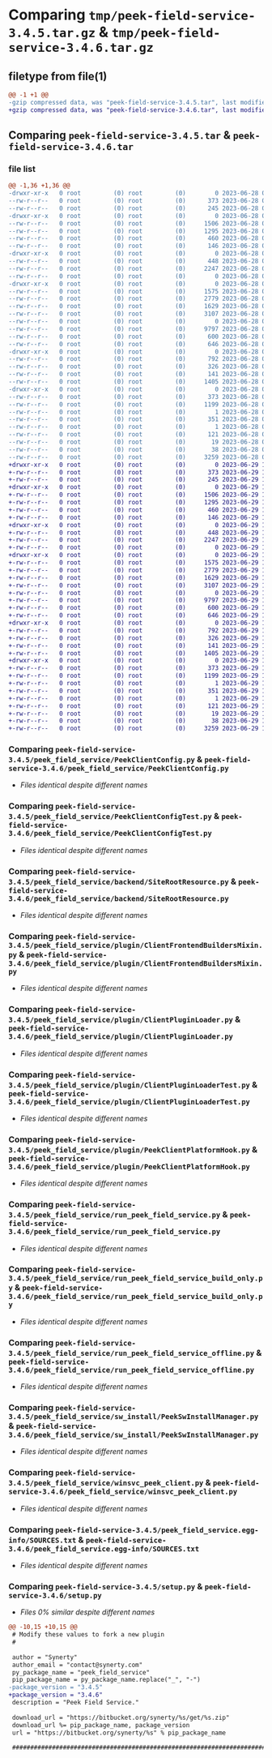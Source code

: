 # Comparing `tmp/peek-field-service-3.4.5.tar.gz` & `tmp/peek-field-service-3.4.6.tar.gz`

## filetype from file(1)

```diff
@@ -1 +1 @@
-gzip compressed data, was "peek-field-service-3.4.5.tar", last modified: Wed Jun 28 07:26:55 2023, max compression
+gzip compressed data, was "peek-field-service-3.4.6.tar", last modified: Thu Jun 29 10:20:44 2023, max compression
```

## Comparing `peek-field-service-3.4.5.tar` & `peek-field-service-3.4.6.tar`

### file list

```diff
@@ -1,36 +1,36 @@
-drwxr-xr-x   0 root         (0) root         (0)        0 2023-06-28 07:26:55.249084 peek-field-service-3.4.5/
--rw-r--r--   0 root         (0) root         (0)      373 2023-06-28 07:26:55.249084 peek-field-service-3.4.5/PKG-INFO
--rw-r--r--   0 root         (0) root         (0)      245 2023-06-28 07:25:24.000000 peek-field-service-3.4.5/README.rst
-drwxr-xr-x   0 root         (0) root         (0)        0 2023-06-28 07:26:55.248084 peek-field-service-3.4.5/peek_field_service/
--rw-r--r--   0 root         (0) root         (0)     1506 2023-06-28 07:25:24.000000 peek-field-service-3.4.5/peek_field_service/PeekClientConfig.py
--rw-r--r--   0 root         (0) root         (0)     1295 2023-06-28 07:25:24.000000 peek-field-service-3.4.5/peek_field_service/PeekClientConfigTest.py
--rw-r--r--   0 root         (0) root         (0)      460 2023-06-28 07:25:24.000000 peek-field-service-3.4.5/peek_field_service/PlatformDependencyTest.py
--rw-r--r--   0 root         (0) root         (0)      146 2023-06-28 07:26:55.000000 peek-field-service-3.4.5/peek_field_service/__init__.py
-drwxr-xr-x   0 root         (0) root         (0)        0 2023-06-28 07:26:55.249084 peek-field-service-3.4.5/peek_field_service/backend/
--rw-r--r--   0 root         (0) root         (0)      448 2023-06-28 07:25:24.000000 peek-field-service-3.4.5/peek_field_service/backend/ClientObservable.py
--rw-r--r--   0 root         (0) root         (0)     2247 2023-06-28 07:25:24.000000 peek-field-service-3.4.5/peek_field_service/backend/SiteRootResource.py
--rw-r--r--   0 root         (0) root         (0)        0 2023-06-28 07:25:24.000000 peek-field-service-3.4.5/peek_field_service/backend/__init__.py
-drwxr-xr-x   0 root         (0) root         (0)        0 2023-06-28 07:26:55.249084 peek-field-service-3.4.5/peek_field_service/plugin/
--rw-r--r--   0 root         (0) root         (0)     1575 2023-06-28 07:25:24.000000 peek-field-service-3.4.5/peek_field_service/plugin/ClientFrontendBuildersMixin.py
--rw-r--r--   0 root         (0) root         (0)     2779 2023-06-28 07:25:24.000000 peek-field-service-3.4.5/peek_field_service/plugin/ClientPluginLoader.py
--rw-r--r--   0 root         (0) root         (0)     1629 2023-06-28 07:25:24.000000 peek-field-service-3.4.5/peek_field_service/plugin/ClientPluginLoaderTest.py
--rw-r--r--   0 root         (0) root         (0)     3107 2023-06-28 07:25:24.000000 peek-field-service-3.4.5/peek_field_service/plugin/PeekClientPlatformHook.py
--rw-r--r--   0 root         (0) root         (0)        0 2023-06-28 07:25:24.000000 peek-field-service-3.4.5/peek_field_service/plugin/__init__.py
--rw-r--r--   0 root         (0) root         (0)     9797 2023-06-28 07:25:24.000000 peek-field-service-3.4.5/peek_field_service/run_peek_field_service.py
--rw-r--r--   0 root         (0) root         (0)      600 2023-06-28 07:25:24.000000 peek-field-service-3.4.5/peek_field_service/run_peek_field_service_build_only.py
--rw-r--r--   0 root         (0) root         (0)      646 2023-06-28 07:25:24.000000 peek-field-service-3.4.5/peek_field_service/run_peek_field_service_offline.py
-drwxr-xr-x   0 root         (0) root         (0)        0 2023-06-28 07:26:55.249084 peek-field-service-3.4.5/peek_field_service/sw_install/
--rw-r--r--   0 root         (0) root         (0)      792 2023-06-28 07:25:24.000000 peek-field-service-3.4.5/peek_field_service/sw_install/PeekSwInstallManager.py
--rw-r--r--   0 root         (0) root         (0)      326 2023-06-28 07:25:24.000000 peek-field-service-3.4.5/peek_field_service/sw_install/PluginSwInstallManager.py
--rw-r--r--   0 root         (0) root         (0)      141 2023-06-28 07:25:24.000000 peek-field-service-3.4.5/peek_field_service/sw_install/__init__.py
--rw-r--r--   0 root         (0) root         (0)     1405 2023-06-28 07:25:24.000000 peek-field-service-3.4.5/peek_field_service/winsvc_peek_client.py
-drwxr-xr-x   0 root         (0) root         (0)        0 2023-06-28 07:26:55.248084 peek-field-service-3.4.5/peek_field_service.egg-info/
--rw-r--r--   0 root         (0) root         (0)      373 2023-06-28 07:26:55.000000 peek-field-service-3.4.5/peek_field_service.egg-info/PKG-INFO
--rw-r--r--   0 root         (0) root         (0)     1199 2023-06-28 07:26:55.000000 peek-field-service-3.4.5/peek_field_service.egg-info/SOURCES.txt
--rw-r--r--   0 root         (0) root         (0)        1 2023-06-28 07:26:55.000000 peek-field-service-3.4.5/peek_field_service.egg-info/dependency_links.txt
--rw-r--r--   0 root         (0) root         (0)      351 2023-06-28 07:26:55.000000 peek-field-service-3.4.5/peek_field_service.egg-info/entry_points.txt
--rw-r--r--   0 root         (0) root         (0)        1 2023-06-28 07:26:55.000000 peek-field-service-3.4.5/peek_field_service.egg-info/not-zip-safe
--rw-r--r--   0 root         (0) root         (0)      121 2023-06-28 07:26:55.000000 peek-field-service-3.4.5/peek_field_service.egg-info/requires.txt
--rw-r--r--   0 root         (0) root         (0)       19 2023-06-28 07:26:55.000000 peek-field-service-3.4.5/peek_field_service.egg-info/top_level.txt
--rw-r--r--   0 root         (0) root         (0)       38 2023-06-28 07:26:55.249084 peek-field-service-3.4.5/setup.cfg
--rw-r--r--   0 root         (0) root         (0)     3259 2023-06-28 07:26:55.000000 peek-field-service-3.4.5/setup.py
+drwxr-xr-x   0 root         (0) root         (0)        0 2023-06-29 10:20:44.240447 peek-field-service-3.4.6/
+-rw-r--r--   0 root         (0) root         (0)      373 2023-06-29 10:20:44.240447 peek-field-service-3.4.6/PKG-INFO
+-rw-r--r--   0 root         (0) root         (0)      245 2023-06-29 10:19:15.000000 peek-field-service-3.4.6/README.rst
+drwxr-xr-x   0 root         (0) root         (0)        0 2023-06-29 10:20:44.239447 peek-field-service-3.4.6/peek_field_service/
+-rw-r--r--   0 root         (0) root         (0)     1506 2023-06-29 10:19:15.000000 peek-field-service-3.4.6/peek_field_service/PeekClientConfig.py
+-rw-r--r--   0 root         (0) root         (0)     1295 2023-06-29 10:19:15.000000 peek-field-service-3.4.6/peek_field_service/PeekClientConfigTest.py
+-rw-r--r--   0 root         (0) root         (0)      460 2023-06-29 10:19:15.000000 peek-field-service-3.4.6/peek_field_service/PlatformDependencyTest.py
+-rw-r--r--   0 root         (0) root         (0)      146 2023-06-29 10:20:44.000000 peek-field-service-3.4.6/peek_field_service/__init__.py
+drwxr-xr-x   0 root         (0) root         (0)        0 2023-06-29 10:20:44.240447 peek-field-service-3.4.6/peek_field_service/backend/
+-rw-r--r--   0 root         (0) root         (0)      448 2023-06-29 10:19:15.000000 peek-field-service-3.4.6/peek_field_service/backend/ClientObservable.py
+-rw-r--r--   0 root         (0) root         (0)     2247 2023-06-29 10:19:15.000000 peek-field-service-3.4.6/peek_field_service/backend/SiteRootResource.py
+-rw-r--r--   0 root         (0) root         (0)        0 2023-06-29 10:19:15.000000 peek-field-service-3.4.6/peek_field_service/backend/__init__.py
+drwxr-xr-x   0 root         (0) root         (0)        0 2023-06-29 10:20:44.240447 peek-field-service-3.4.6/peek_field_service/plugin/
+-rw-r--r--   0 root         (0) root         (0)     1575 2023-06-29 10:19:15.000000 peek-field-service-3.4.6/peek_field_service/plugin/ClientFrontendBuildersMixin.py
+-rw-r--r--   0 root         (0) root         (0)     2779 2023-06-29 10:19:15.000000 peek-field-service-3.4.6/peek_field_service/plugin/ClientPluginLoader.py
+-rw-r--r--   0 root         (0) root         (0)     1629 2023-06-29 10:19:15.000000 peek-field-service-3.4.6/peek_field_service/plugin/ClientPluginLoaderTest.py
+-rw-r--r--   0 root         (0) root         (0)     3107 2023-06-29 10:19:15.000000 peek-field-service-3.4.6/peek_field_service/plugin/PeekClientPlatformHook.py
+-rw-r--r--   0 root         (0) root         (0)        0 2023-06-29 10:19:15.000000 peek-field-service-3.4.6/peek_field_service/plugin/__init__.py
+-rw-r--r--   0 root         (0) root         (0)     9797 2023-06-29 10:19:15.000000 peek-field-service-3.4.6/peek_field_service/run_peek_field_service.py
+-rw-r--r--   0 root         (0) root         (0)      600 2023-06-29 10:19:15.000000 peek-field-service-3.4.6/peek_field_service/run_peek_field_service_build_only.py
+-rw-r--r--   0 root         (0) root         (0)      646 2023-06-29 10:19:15.000000 peek-field-service-3.4.6/peek_field_service/run_peek_field_service_offline.py
+drwxr-xr-x   0 root         (0) root         (0)        0 2023-06-29 10:20:44.240447 peek-field-service-3.4.6/peek_field_service/sw_install/
+-rw-r--r--   0 root         (0) root         (0)      792 2023-06-29 10:19:15.000000 peek-field-service-3.4.6/peek_field_service/sw_install/PeekSwInstallManager.py
+-rw-r--r--   0 root         (0) root         (0)      326 2023-06-29 10:19:15.000000 peek-field-service-3.4.6/peek_field_service/sw_install/PluginSwInstallManager.py
+-rw-r--r--   0 root         (0) root         (0)      141 2023-06-29 10:19:15.000000 peek-field-service-3.4.6/peek_field_service/sw_install/__init__.py
+-rw-r--r--   0 root         (0) root         (0)     1405 2023-06-29 10:19:15.000000 peek-field-service-3.4.6/peek_field_service/winsvc_peek_client.py
+drwxr-xr-x   0 root         (0) root         (0)        0 2023-06-29 10:20:44.240447 peek-field-service-3.4.6/peek_field_service.egg-info/
+-rw-r--r--   0 root         (0) root         (0)      373 2023-06-29 10:20:44.000000 peek-field-service-3.4.6/peek_field_service.egg-info/PKG-INFO
+-rw-r--r--   0 root         (0) root         (0)     1199 2023-06-29 10:20:44.000000 peek-field-service-3.4.6/peek_field_service.egg-info/SOURCES.txt
+-rw-r--r--   0 root         (0) root         (0)        1 2023-06-29 10:20:44.000000 peek-field-service-3.4.6/peek_field_service.egg-info/dependency_links.txt
+-rw-r--r--   0 root         (0) root         (0)      351 2023-06-29 10:20:44.000000 peek-field-service-3.4.6/peek_field_service.egg-info/entry_points.txt
+-rw-r--r--   0 root         (0) root         (0)        1 2023-06-29 10:20:44.000000 peek-field-service-3.4.6/peek_field_service.egg-info/not-zip-safe
+-rw-r--r--   0 root         (0) root         (0)      121 2023-06-29 10:20:44.000000 peek-field-service-3.4.6/peek_field_service.egg-info/requires.txt
+-rw-r--r--   0 root         (0) root         (0)       19 2023-06-29 10:20:44.000000 peek-field-service-3.4.6/peek_field_service.egg-info/top_level.txt
+-rw-r--r--   0 root         (0) root         (0)       38 2023-06-29 10:20:44.240447 peek-field-service-3.4.6/setup.cfg
+-rw-r--r--   0 root         (0) root         (0)     3259 2023-06-29 10:20:44.000000 peek-field-service-3.4.6/setup.py
```

### Comparing `peek-field-service-3.4.5/peek_field_service/PeekClientConfig.py` & `peek-field-service-3.4.6/peek_field_service/PeekClientConfig.py`

 * *Files identical despite different names*

### Comparing `peek-field-service-3.4.5/peek_field_service/PeekClientConfigTest.py` & `peek-field-service-3.4.6/peek_field_service/PeekClientConfigTest.py`

 * *Files identical despite different names*

### Comparing `peek-field-service-3.4.5/peek_field_service/backend/SiteRootResource.py` & `peek-field-service-3.4.6/peek_field_service/backend/SiteRootResource.py`

 * *Files identical despite different names*

### Comparing `peek-field-service-3.4.5/peek_field_service/plugin/ClientFrontendBuildersMixin.py` & `peek-field-service-3.4.6/peek_field_service/plugin/ClientFrontendBuildersMixin.py`

 * *Files identical despite different names*

### Comparing `peek-field-service-3.4.5/peek_field_service/plugin/ClientPluginLoader.py` & `peek-field-service-3.4.6/peek_field_service/plugin/ClientPluginLoader.py`

 * *Files identical despite different names*

### Comparing `peek-field-service-3.4.5/peek_field_service/plugin/ClientPluginLoaderTest.py` & `peek-field-service-3.4.6/peek_field_service/plugin/ClientPluginLoaderTest.py`

 * *Files identical despite different names*

### Comparing `peek-field-service-3.4.5/peek_field_service/plugin/PeekClientPlatformHook.py` & `peek-field-service-3.4.6/peek_field_service/plugin/PeekClientPlatformHook.py`

 * *Files identical despite different names*

### Comparing `peek-field-service-3.4.5/peek_field_service/run_peek_field_service.py` & `peek-field-service-3.4.6/peek_field_service/run_peek_field_service.py`

 * *Files identical despite different names*

### Comparing `peek-field-service-3.4.5/peek_field_service/run_peek_field_service_build_only.py` & `peek-field-service-3.4.6/peek_field_service/run_peek_field_service_build_only.py`

 * *Files identical despite different names*

### Comparing `peek-field-service-3.4.5/peek_field_service/run_peek_field_service_offline.py` & `peek-field-service-3.4.6/peek_field_service/run_peek_field_service_offline.py`

 * *Files identical despite different names*

### Comparing `peek-field-service-3.4.5/peek_field_service/sw_install/PeekSwInstallManager.py` & `peek-field-service-3.4.6/peek_field_service/sw_install/PeekSwInstallManager.py`

 * *Files identical despite different names*

### Comparing `peek-field-service-3.4.5/peek_field_service/winsvc_peek_client.py` & `peek-field-service-3.4.6/peek_field_service/winsvc_peek_client.py`

 * *Files identical despite different names*

### Comparing `peek-field-service-3.4.5/peek_field_service.egg-info/SOURCES.txt` & `peek-field-service-3.4.6/peek_field_service.egg-info/SOURCES.txt`

 * *Files identical despite different names*

### Comparing `peek-field-service-3.4.5/setup.py` & `peek-field-service-3.4.6/setup.py`

 * *Files 0% similar despite different names*

```diff
@@ -10,15 +10,15 @@
 # Modify these values to fork a new plugin
 #
 
 author = "Synerty"
 author_email = "contact@synerty.com"
 py_package_name = "peek_field_service"
 pip_package_name = py_package_name.replace("_", "-")
-package_version = "3.4.5"
+package_version = "3.4.6"
 description = "Peek Field Service."
 
 download_url = "https://bitbucket.org/synerty/%s/get/%s.zip"
 download_url %= pip_package_name, package_version
 url = "https://bitbucket.org/synerty/%s" % pip_package_name
 
 ###############################################################################
```

